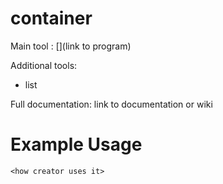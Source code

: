 # <program> container

Main tool : [<program>](link to program)

Additional tools:
- list

Full documentation: link to documentation or wiki

<brief description>

# Example Usage

```
<how creator uses it>
```

